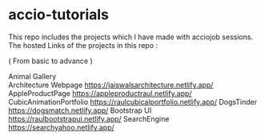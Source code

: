 # accio-tutorials
This repo includes the projects which I have made with acciojob sessions.
The hosted Links of the projects in this repo :

( From basic to advance )

Animal Gallery                
Architecture Webpage          https://jaiswalsarchitecture.netlify.app/
AppleProductPage              https://appleproductraul.netlify.app/
CubicAnimationPortfolio       https://raulcubicalportfolio.netlify.app/
DogsTinder                    https://dogsmatch.netlify.app/
Bootstrap UI                  https://raulbootstrapui.netlify.app/
SearchEngine                  https://searchyahoo.netlify.app/
